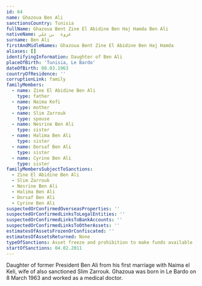 ```yaml
---
id: 64
name: Ghazoua Ben Ali
sanctionsCountry: Tunisia
fullName: Ghazoua Bent Zine El Abidine Ben Haj Hamda Ben Ali
nativeName: غزوة  بن علي
surname: Ben Ali
firstAndMidleNames: Ghazoua Bent Zine El Abidine Ben Haj Hamda
aliases: []
identifyingInformation: Daughter of Ben Ali
placeOfBirth: 'Tunisia, Le Bardo'
dateOfBirth: 08.03.1963
countryOfResidence: ''
corruptionLink: family
familyMembers:
  - name: Zine El Abidine Ben Ali
    type: father
  - name: Naima Kefi
    type: mother
  - name: Slim Zarrouk
    type: spouse
  - name: Nesrine Ben Ali
    type: sister
  - name: Halima Ben Ali
    type: sister
  - name: Dorsaf Ben Ali
    type: sister
  - name: Cyrine Ben Ali
    type: sister
familyMembersSubjectToSanctions:
  - Zine El Abidine Ben Ali
  - Slim Zarrouk
  - Nesrine Ben Ali
  - Halima Ben Ali
  - Dorsaf Ben Ali
  - Cyrine Ben Ali
suspectedOrConfirmedOverseasProperties: ''
suspectedOrConfirmedLinksToLegalEntities: ''
suspectedOrConfirmedLinksToBankAccounts: ''
suspectedOrConfirmedLinksToOtherAssets: ''
estimatesOfAssetsFrozenOrConfiscated: ''
estimatesOfAssetsReturned: None
typeOfSanctions: Asset freeze and prohibition to make funds available
startOfSanctions: 04.02.2011
---
```

Daughter of former President Ben Ali from his first marriage with Naima el Keli, 
wife of also sanctioned Slim Zarrouk. Ghazoua was born in Le Bardo on 8 March 
1963 and worked as a medical doctor.
